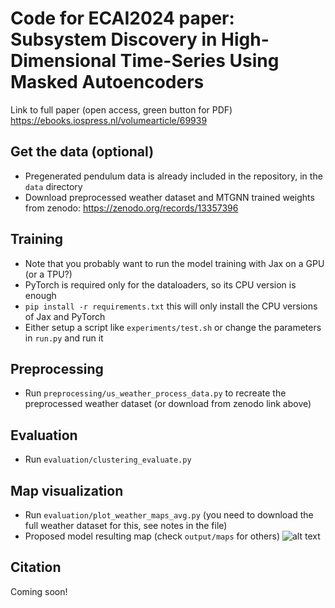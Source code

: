 # Code for ECAI2024 paper: Subsystem Discovery in High-Dimensional Time-Series Using Masked Autoencoders

Link to full paper (open access, green button for PDF) https://ebooks.iospress.nl/volumearticle/69939


## Get the data (optional)
- Pregenerated pendulum data is already included in the repository, in the `data` directory
- Download preprocessed weather dataset and MTGNN trained weights from zenodo: https://zenodo.org/records/13357396

## Training
- Note that you probably want to run the model training with Jax on a GPU (or a TPU?)
- PyTorch is required only for the dataloaders, so its CPU version is enough
- `pip install -r requirements.txt` this will only install the CPU versions of Jax and PyTorch
- Either setup a script like `experiments/test.sh` or change the parameters in `run.py` and run it

## Preprocessing
- Run `preprocessing/us_weather_process_data.py` to recreate the preprocessed weather dataset (or download from zenodo link above)

## Evaluation
- Run `evaluation/clustering_evaluate.py`

## Map visualization
- Run `evaluation/plot_weather_maps_avg.py` (you need to download the full weather dataset for this, see notes in the file)
- Proposed model resulting map (check `output/maps` for others)
![alt text](https://github.com/helsinki-sda-group/subsystem-discovery-high-dimensional-time-series-masked-autoencoders/blob/main/output/maps/Proposed_model_avg_map.png)

## Citation
Coming soon!
